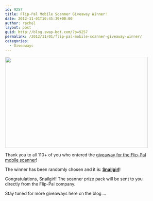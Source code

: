 ```yaml
---
id: 9257
title: Flip-Pal Mobile Scanner Giveaway Winner!
date: 2012-11-01T10:45:39+00:00
author: rachel
layout: post
guid: http://blog.swap-bot.com/?p=9257
permalink: /2012/11/01/flip-pal-mobile-scanner-giveaway-winner/
categories:
  - Giveaways
---
```

<img src="http://blog.swap-bot.com/wp-content/uploads/2012/11/scannergiveaway.jpg" alt="" title="scannergiveaway" width="470" height="300" class="alignnone size-full wp-image-9258" srcset="http://blog.swap-bot.com/wp-content/uploads/2012/11/scannergiveaway-300x191.jpg 300w, http://blog.swap-bot.com/wp-content/uploads/2012/11/scannergiveaway.jpg 470w" sizes="(max-width: 470px) 100vw, 470px" />

Thank you to all 110+ of you who entered the [giveaway for the Flip-Pal mobile scanner](http://blog.swap-bot.com/2012/10/23/flip-pal-mobile-scanner-review-giveaway/)!

The winner has been randomly chosen and it is: [**Snailgirl**](http://www.swap-bot.com/user:Snailgirl)!

Congratulations, Snailgirl! The scanner prize pack will be sent to you directly from the Flip-Pal company. 

Stay tuned for more giveaways here on the blog&#8230;.